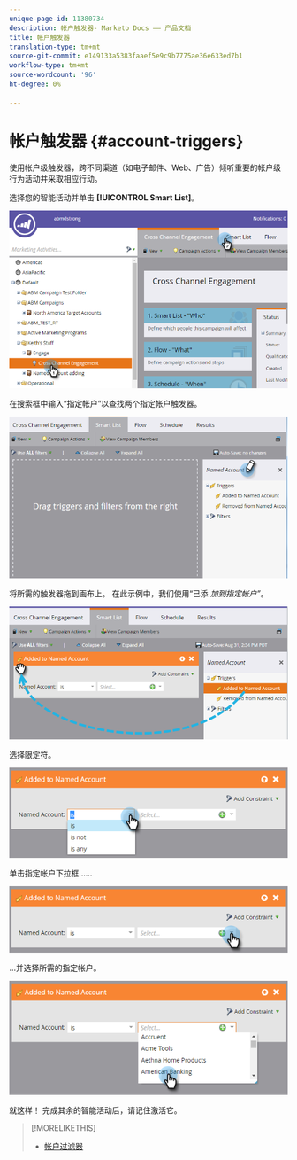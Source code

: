 ```yaml
---
unique-page-id: 11380734
description: 帐户触发器- Marketo Docs —— 产品文档
title: 帐户触发器
translation-type: tm+mt
source-git-commit: e149133a5383faaef5e9c9b7775ae36e633ed7b1
workflow-type: tm+mt
source-wordcount: '96'
ht-degree: 0%

---
```



# 帐户触发器 {#account-triggers}

使用帐户级触发器，跨不同渠道（如电子邮件、Web、广告）倾听重要的帐户级行为活动并采取相应行动。

选择您的智能活动并单击 **[!UICONTROL Smart List]**。

![](assets/one-1.png)

在搜索框中输入“指定帐户”以查找两个指定帐户触发器。

![](assets/two-1.png)

将所需的触发器拖到画布上。 在此示例中，我们使用“已添 _加到指定帐户”_。

![](assets/three-1.png)

选择限定符。

![](assets/four-1.png)

单击指定帐户下拉框……

![](assets/five-1.png)

...并选择所需的指定帐户。

![](assets/six-1.png)

就这样！ 完成其余的智能活动后，请记住激活它。

>[!MORELIKETHIS]
>
>* [帐户过滤器](account-filters.md)

